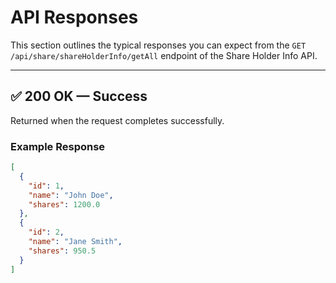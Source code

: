 # API Responses

This section outlines the typical responses you can expect from the `GET /api/share/shareHolderInfo/getAll` endpoint of the Share Holder Info API.

---

## ✅ 200 OK — Success

Returned when the request completes successfully.

### Example Response

```json
[
  {
    "id": 1,
    "name": "John Doe",
    "shares": 1200.0
  },
  {
    "id": 2,
    "name": "Jane Smith",
    "shares": 950.5
  }
]
